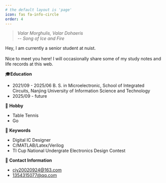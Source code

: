 ```yaml
---
# the default layout is 'page'
icon: fas fa-info-circle
order: 4
---
```

>*Valar Morghulis, Valar Dohaeris \
 -- Song of Ice and Fire*

Hey, I am currently a senior student at nuist. \
\
Nice to meet you here! I will occasionally share some of my study notes and life records at this web. 

 🎓**Education**
 - 2021/09 - 2025/06 B. S. in Microelectronic, School of Integrated Circuits, Nanjing University of Information Science and Technology
 - 2025/09 - future

🏓 **Hobby**
- Table Tennis
- Go

🔎 **Keywords**
  - Digital IC Designer
  - C/MATLAB/Latex/Verilog
  - TI Cup National Undergrate Electronics Design Contest

📧 **Contact Information** 

- cjy20020924@163.com
- 1354315077@qq.com